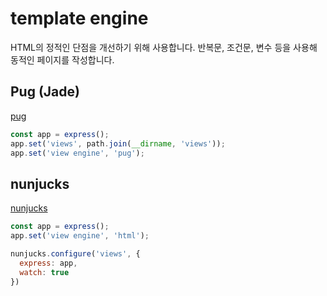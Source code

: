 # template engine
HTML의 정적인 단점을 개선하기 위해 사용합니다. 반복문, 조건문, 변수 등을 사용해 동적인 페이지를 작성합니다. 
## Pug (Jade)
[pug](https://pugjs.org/)
```js
const app = express();
app.set('views', path.join(__dirname, 'views'));
app.set('view engine', 'pug');
```
## nunjucks
[nunjucks](https://mozilla.github.io/nunjucks/templating.html)
```js
const app = express();
app.set('view engine', 'html');

nunjucks.configure('views', {
  express: app,
  watch: true
})
```